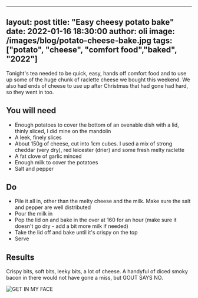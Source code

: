 
---
layout: post
title:  "Easy cheesy potato bake"
date:   2022-01-16 18:30:00
author: oli
image: /images/blog/potato-cheese-bake.jpg
tags: ["potato", "cheese", "comfort food","baked", "2022"]
---

Tonight's tea needed to be quick, easy, hands off comfort food and to use up some of the huge chunk of raclette cheese we bought this weekend.  We also had ends of cheese to use up after Christmas that had gone had hard, so they went in too.


## You will need

* Enough potatoes to cover the bottom of an ovenable dish with a lid, thinly sliced, I did mine on the mandolin
* A leek, finely slices
* About 150g of cheese, cut into 1cm cubes.  I used a mix of strong cheddar (very dry), red leicester (drier) and some fresh melty raclette
* A fat clove of garlic minced
* Enough milk to cover the potatoes
* Salt and pepper


## Do

* Pile it all in, other than the melty cheese and the milk.  Make sure the salt and pepper are well distributed
* Pour the milk in
* Pop the lid on and bake in the over at 160 for an hour (make sure it doesn't go dry - add a bit more milk if needed)
* Take the lid off and bake until it's crispy on the top
* Serve


## Results

Crispy bits, soft bits, leeky bits, a lot of cheese.  A handyful of diced smoky bacon in there would not have gone a miss, but GOUT SAYS NO.


![GET IN MY FACE](/images/blog/potato-cheese-bake.jpg)

